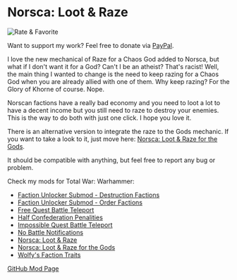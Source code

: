 # Norsca: Loot & Raze

![Rate & Favorite](https://i.imgur.com/fVVaDCS.gif)

Want to support my work? Feel free to donate via
[PayPal](paypal.me/echaravolar).

I love the new mechanical of Raze for a Chaos God added to Norsca, but what if I
don't want it for a God? Can't I be an atheist? That's racist! Well, the main
thing I wanted to change is the need to keep razing for a Chaos God when you are
already allied with one of them. Why keep razing? For the Glory of Khorne of
course. Nope.

Norscan factions have a really bad economy and you need to loot a lot to have a
decent income but you still need to raze to destroy your enemies. This is the
way to do both with just one click. I hope you love it.

There is an alternative version to integrate the raze to the Gods mechanic. If
you want to take a look to it, just move here: [Norsca: Loot & Raze for the Gods](https://steamcommunity.com/sharedfiles/filedetails/?id=1118471309).

It should be compatible with anything, but feel free to report any bug or
problem.

Check my mods for Total War: Warhammer:

* [Faction Unlocker Submod - Destruction Factions](http://steamcommunity.com/sharedfiles/filedetails/?id=1105739137)
* [Faction Unlocker Submod - Order Factions](http://steamcommunity.com/sharedfiles/filedetails/?id=1105739425)
* [Free Quest Battle Teleport](http://steamcommunity.com/sharedfiles/filedetails/?id=1118166368)
* [Half Confederation Penalities](http://steamcommunity.com/sharedfiles/filedetails/?id=1132916263)
* [Impossible Quest Battle Teleport](https://steamcommunity.com/sharedfiles/filedetails/?id=1118164395)
* [No Battle Notifications](http://steamcommunity.com/sharedfiles/filedetails/?id=1132916287)
* [Norsca: Loot & Raze](https://steamcommunity.com/sharedfiles/filedetails/?id=1118362434)
* [Norsca: Loot & Raze for the Gods](https://steamcommunity.com/sharedfiles/filedetails/?id=1118471309)
* [Wolfy's Faction Traits](http://steamcommunity.com/sharedfiles/filedetails/?id=1107494226)

[GitHub Mod Page](https://github.com/msolefonte/tww-mods-collection/mods/norsca-loot-and-raze)
